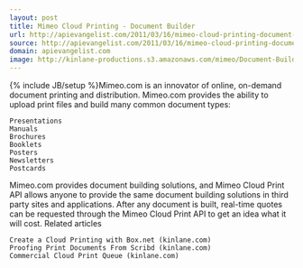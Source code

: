 ```yaml
---
layout: post
title: Mimeo Cloud Printing - Document Builder
url: http://apievangelist.com/2011/03/16/mimeo-cloud-printing-document-builder/
source: http://apievangelist.com/2011/03/16/mimeo-cloud-printing-document-builder/
domain: apievangelist.com
image: http://kinlane-productions.s3.amazonaws.com/mimeo/Document-Builder.png
---
```

{% include JB/setup %}Mimeo.com is an innovator of online, on-demand document printing and distribution.
Mimeo.com provides the ability to upload print files and build many common document types:

	Presentations
	Manuals
	Brochures
	Booklets
	Posters
	Newsletters
	Postcards

Mimeo.com provides document building solutions, and Mimeo Cloud Print API allows anyone to provide the same document building solutions in third party sites and applications.
After any document is built, real-time quotes can be requested through the Mimeo Cloud Print API to get an idea what it will cost.
Related articles

	Create a Cloud Printing with Box.net (kinlane.com)
	Proofing Print Documents From Scribd (kinlane.com)
	Commercial Cloud Print Queue (kinlane.com)

